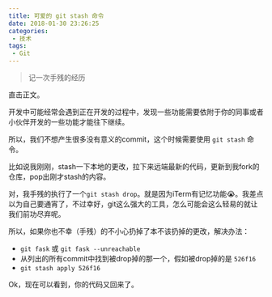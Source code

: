 ```yaml
---
title: 可爱的 git stash 命令
date: 2018-01-30 23:26:25
categories:
 - 技术
tags:
 - Git
---
```


>记一次手残的经历

直击正文。

开发中可能经常会遇到正在开发的过程中，发现一些功能需要依附于你的同事或者小伙伴开发的一些功能才能往下继续。

所以，我们不想产生很多没有意义的commit，这个时候需要使用 `git stash` 命令。

比如说我刚刚，stash一下本地的更改，拉下来远端最新的代码，更新到我fork的仓库，pop出刚才stash的内容。

对，我手残的执行了一个`git stash drop`。就是因为iTerm有记忆功能😭。我差点以为自己要通宵了，不过幸好，git这么强大的工具，怎么可能会这么轻易的就让我们前功尽弃呢。

所以，如果你也不幸（手残）的不小心扔掉了本不该扔掉的更改，解决办法：

* `git fask` 或 `git fask --unreachable`
* 从列出的所有commit中找到被drop掉的那一个，假如被drop掉的是 `526f16`
* `git stash apply 526f16`

Ok，现在可以看到，你的代码又回来了。